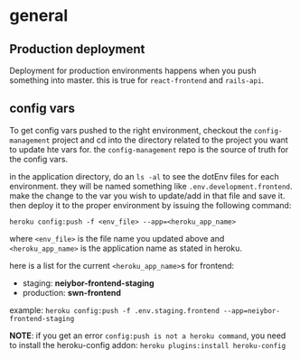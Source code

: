 <!-- TITLE: Deployment -->
<!-- SUBTITLE: how to deploy Neighbor code -->

# general
## Production deployment
Deployment for production environments happens when you push something into master. this is true for `react-frontend` and `rails-api`. 

## config vars
To get config vars pushed to the right environment, checkout the `config-management` project and cd into the directory related to the project you want to update hte vars for. the `config-management` repo is the source of truth for the config vars.

in the application directory, do an `ls -al` to see the dotEnv files for each environment. they will be named something like `.env.development.frontend`. make the change to the var you wish to update/add in that file and save it. then deploy it to the proper environment by issuing the following command:

`heroku config:push -f <env_file> --app=<heroku_app_name>`

where `<env_file>` is the file name you updated above and `<heroku_app_name>` is the application name as stated in heroku.

here is a list for the current `<heroku_app_name>`s for frontend:

* staging: **neiybor-frontend-staging**
* production: **swn-frontend**

example: `heroku config:push -f .env.staging.frontend --app=neiybor-frontend-staging`

**NOTE**: if you get an error `config:push is not a heroku command`, you need to install the heroku-config addon: `heroku plugins:install heroku-config`

